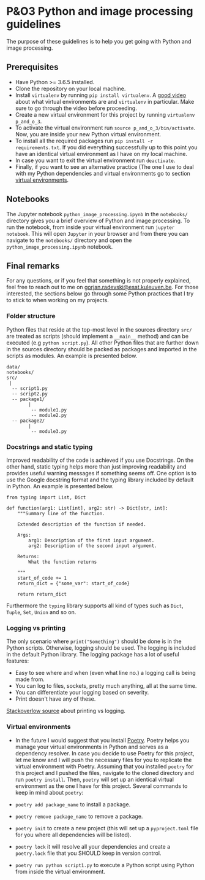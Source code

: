 # P&O3 Python and image processing guidelines
The purpose of these guidelines is to help you get going with Python and image processing.

## Prerequisites

- Have Python >= 3.6.5 installed.
- Clone the repository on your local machine.
- Install `virtualenv` by running `pip install virtualenv`. A [good video](https://www.youtube.com/watch?v=N5vscPTWKOk&feature=youtu.be&t=112) about what virtual environments are and `virtualenv` in particular. Make sure to go through the video before proceeding.
- Create a new virtual environment for this project by running `virtualenv p_and_o_3`.
- To activate the virtual environment run `source p_and_o_3/bin/activate`. Now, you are inside your new Python virtual environment. 
- To install all the required packages run `pip install -r requirements.txt`. If you did everything successfully up to this point you have an identical virtual environment as I have on my local machine.
- In case you want to exit the virtual environment run `deactivate`.
- Finally, if you want to see an alternative practice (The one I use to deal with my Python dependencies and virtual environments go to section [virtual environments](#Virtual-environments).

## Notebooks

The Jupyter notebook `python_image_processing.ipynb` in the `notebooks/` directory gives you a brief overview of Python and image processing. To run the notebook, from inside your virtual environment run `jupyter notebook`. This will open `Jupyter` in your browser and from there you can navigate to the `notebooks/` directory and open the `python_image_processing.ipynb` notebook.


## Final remarks


For any questions, or if you feel that something is not properly explained, feel free to reach out to me on
[gorjan.radevski@esat.kuleuven.be](mailto:gorjan.radevski@esat.kuleuven.be). For those interested, the sections below go through some Python practices that I try to stick to when working on my projects.


### Folder structure
Python files that reside at the top-most level in the sources directory `src/` are treated as scripts (should implement a `__main__` method) and can be executed (e.g `python script.py`). All other Python files that are further down in the sources directory should be packed as packages and imported in the scripts as modules. An example is presented below.

```
data/
notebooks/
src/
 |
  -- script1.py
  -- script2.py
  -- package1/
        |
         -- module1.py
         -- module2.py
  -- package2/
        |
         -- module3.py
```

### Docstrings and static typing
Improved readability of the code is achieved if you use Docstrings. On the other hand, static typing helps more than just improving readability and provides useful warning messages if something seems off. One option is to use the Google docstring format and the typing library included by default in Python. An example is presented below. 

```
from typing import List, Dict

def function(arg1: List[int], arg2: str) -> Dict[str, int]:
    """Summary line of the function.
    
    Extended description of the function if needed.
    
    Args:
        arg1: Description of the first input argument.
        arg2: Description of the second input argument.

    Returns:
        What the function returns

    """
    start_of_code += 1
    return_dict = {"some_var": start_of_code}

    return return_dict
```
Furthermore the `typing` library supports all kind of types such as ```Dict```, ```Tuple```, ```Set```, ```Union``` and so on.

### Logging vs printing

The only scenario where ```print("Something")``` should be done is in the Python scripts. Otherwise, logging should be used. The logging is included in the default
Python library. The logging package has a lot of useful features:

 - Easy to see where and when (even what line no.) a logging call is being made from.
 - You can log to files, sockets, pretty much anything, all at the same time.
 - You can differentiate your logging based on severity.
 - Print doesn't have any of these.

[Stackoverlow source](https://stackoverflow.com/questions/6918493/in-python-why-use-logging-instead-of-print) about printing vs logging.

### Virtual environments

- In the future I would suggest that you install [Poetry](https://poetry.eustace.io/). Poetry helps you manage your virtual environments in Python and serves as a dependency resolver. In case you decide to use Poetry for this project, let me know and I will push the necessary files for you to replicate the virtual environment with Poetry. Assuming that you installed `poetry` for this project and I pushed the files, navigate to the cloned directory and run `poetry install`. Then, `poetry` will set up an identical virtual environment as the one I have for this project. Several commands to keep in mind about `poetry`:

- `poetry add package_name` to install a package.
- `poetry remove package_name` to remove a package.
- `poetry init` to create a new project (this will set up a `pyproject.toml` file for you where all dependencies will be listed).
- `poetry lock` it will resolve all your dependencies and create a `poetry.lock` file that you SHOULD keep in version control.
- `poetry run python script1.py` to execute a Python script using Python from inside the virtual environment.


	
